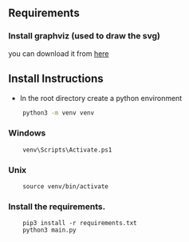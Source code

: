 
## Requirements 
### Install graphviz (used to draw the svg)
you can download it from [here](https://graphviz.org/download/)

## Install Instructions 

- In the root directory create a python environment 
```sh
    python3 -m venv venv
```

### Windows 
```shell
    venv\Scripts\Activate.ps1
```

### Unix
```shell
    source venv/bin/activate
```
### Install the requirements.
```shell
    pip3 install -r requirements.txt 
    python3 main.py
```
